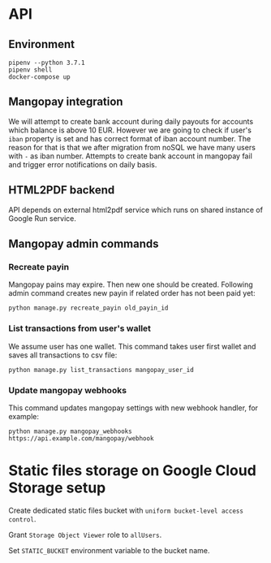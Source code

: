 # API

## Environment

```
pipenv --python 3.7.1
pipenv shell
docker-compose up
```

## Mangopay integration

We will attempt to create bank account during daily payouts for accounts which balance is above 10 EUR. However we are going to check if user's `iban` property is set and has correct format of iban account number. The reason for that is that we after migration from noSQL we have many users with `-` as iban number. Attempts to create bank account in mangopay fail and trigger error notifications on daily basis.

## HTML2PDF backend

API depends on external html2pdf service which runs on shared instance of Google Run service.

## Mangopay admin commands

### Recreate payin

Mangopay pains may expire. Then new one should be created. Following admin command creates new payin if related order has not been paid yet:

`python manage.py recreate_payin old_payin_id`

### List transactions from user's wallet

We assume user has one wallet. This command takes user first wallet and saves all transactions to csv file:

`python manage.py list_transactions mangopay_user_id`

### Update mangopay webhooks

This command updates mangopay settings with new webhook handler, for example:

`python manage.py mangopay_webhooks https://api.example.com/mangopay/webhook`

# Static files storage on Google Cloud Storage setup

Create dedicated static files bucket with `uniform bucket-level access control`.

Grant `Storage Object Viewer` role to `allUsers`.

Set `STATIC_BUCKET` environment variable to the bucket name.


